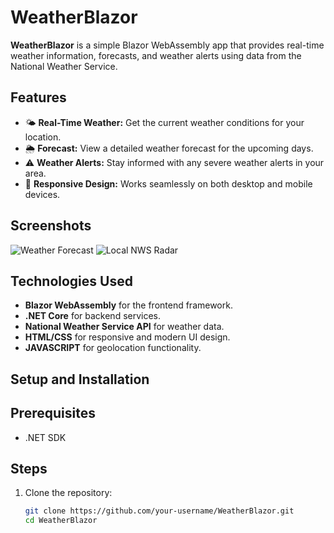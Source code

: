 # WeatherBlazor

**WeatherBlazor** is a simple Blazor WebAssembly app that provides real-time weather information, forecasts, and weather alerts using data from the National Weather Service.

## Features

- 🌤️ **Real-Time Weather:** Get the current weather conditions for your location.
- 🌦️ **Forecast:** View a detailed weather forecast for the upcoming days.
- ⚠️ **Weather Alerts:** Stay informed with any severe weather alerts in your area.
- 📱 **Responsive Design:** Works seamlessly on both desktop and mobile devices.

## Screenshots

![Weather Forecast]([link-to-screenshot](https://github.com/Smileybob72801/WeatherBlazor/blob/master/WeatherBlazor/Screenshots/WeatherBlazorForecast.png?raw=true))
![Local NWS Radar]([link-to-screenshot](https://github.com/Smileybob72801/WeatherBlazor/blob/master/WeatherBlazor/Screenshots/WeatherBlazorMap.png?raw=true))

## Technologies Used

- **Blazor WebAssembly** for the frontend framework.
- **.NET Core** for backend services.
- **National Weather Service API** for weather data.
- **HTML/CSS** for responsive and modern UI design.
- **JAVASCRIPT** for geolocation functionality.

## Setup and Installation

## Prerequisites

- .NET SDK

## Steps

1. Clone the repository:
   ```bash
   git clone https://github.com/your-username/WeatherBlazor.git
   cd WeatherBlazor
